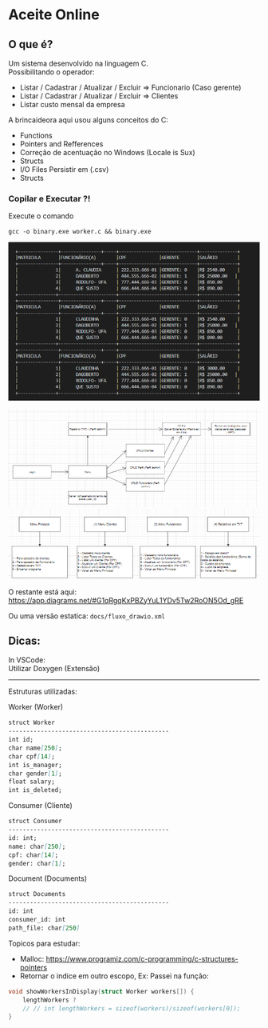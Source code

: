 # Aceite Online
## O que é?
Um sistema desenvolvido na linguagem C.  
Possibilitando o operador:
- Listar / Cadastrar / Atualizar / Excluir => Funcionario (Caso gerente)
- Listar / Cadastrar / Atualizar / Excluir => Clientes
- Listar custo mensal da empresa


A brincaideora aqui usou alguns conceitos do C: 
- Functions 
- Pointers and Refferences
- Correção de acentuação no Windows (Locale is Sux)
- Structs 
- I/O Files Persistir em (.csv) 
- Structs 

### Copilar e Executar ?!  
Execute o comando
```shell
gcc -o binary.exe worker.c && binary.exe
```

![Terminal](docs/out_worker.png)    



![Fluxograma](docs/fluxograma_fluxo.png)    
![Fluxograma](docs/fluxograma_menus.png)    


O restante está aqui:  
https://app.diagrams.net/#G1qRgqKxPBZyYuL1YDv5Tw2RoON5Od_gRE

Ou uma versão estatica: `docs/fluxo_drawio.xml`  

## Dicas:
In VSCode:    
Utilizar Doxygen (Extensão)   

---------------------------------------------   
Estruturas utilizadas:

Worker (Worker)
```markdown
struct Worker
---------------------------------------------
int id;
char name[250];
char cpf[14];
int is_manager;
char gender[1];
float salary;
int is_deleted;
```


Consumer (Cliente)
```markdown
struct Consumer
---------------------------------------------
id: int;
name: char[250];
cpf: char[14];
gender: char[1];
```

Document (Documents)
```markdown
struct Documents
---------------------------------------------
id: int
consumer_id: int
path_file: char[250]
```


Topicos para estudar:  
- Malloc: https://www.programiz.com/c-programming/c-structures-pointers
- Retornar o indice em outro escopo, 
Ex: Passei na função:
```c
void showWorkersInDisplay(struct Worker workers[]) {
    lengthWorkers ?
    // // int lengthWorkers = sizeof(workers)/sizeof(workers[0]);
}

```



